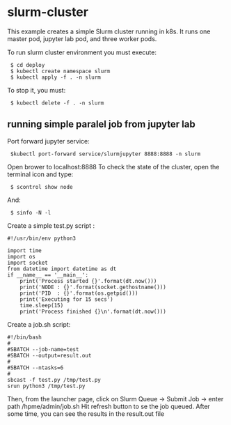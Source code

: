 # slurm-cluster
This example creates a simple Slurm cluster running in k8s. It runs one master pod, jupyter lab pod, and three worker pods.


To run slurm cluster environment you must execute:

     $ cd deploy
     $ kubectl create namespace slurm
     $ kubectl apply -f . -n slurm

To stop it, you must:

     $ kubectl delete -f . -n slurm

## running simple paralel job from jupyter lab

Port forward jupyter service:

     $kubectl port-forward service/slurmjupyter 8888:8888 -n slurm

Open brower to localhost:8888
To check the state of the cluster, open the terminal icon and type:

     $ scontrol show node

And: 

     $ sinfo -N -l

Create a simple test.py script :

```
#!/usr/bin/env python3
  
import time
import os
import socket
from datetime import datetime as dt
if __name__ == '__main__':
    print('Process started {}'.format(dt.now()))
    print('NODE : {}'.format(socket.gethostname()))
    print('PID  : {}'.format(os.getpid()))
    print('Executing for 15 secs')
    time.sleep(15)
    print('Process finished {}\n'.format(dt.now()))
```

Create a job.sh script:

```
#!/bin/bash
#
#SBATCH --job-name=test
#SBATCH --output=result.out
#
#SBATCH --ntasks=6
#
sbcast -f test.py /tmp/test.py
srun python3 /tmp/test.py
```

Then, from the launcher page, click on Slurm Queue ->  Submit Job -> enter path /hpme/admin/job.sh
Hit refresh button to se the job queued.
After some time, you can see the results in the result.out file





